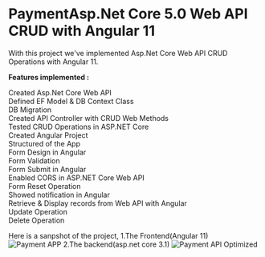 # PaymentAsp.Net Core 5.0 Web API CRUD with Angular 11
With this project we've implemented Asp.Net Core Web API CRUD Operations with Angular 11.

<strong>Features implemented :</strong>

Created Asp.Net Core Web API </br>
Defined EF Model & DB Context Class  </br>
DB Migration </br>
Created API Controller with CRUD Web Methods  </br>
Tested CRUD Operations in ASP.NET Core </br>
Created Angular Project </br>
Structured of the App </br>
Form Design in Angular </br>
Form Validation </br>
Form Submit in Angular </br>
Enabled CORS in ASP.NET Core Web API </br>
Form Reset Operation </br>
Showed notification in Angular </br>
Retrieve & Display records from Web API with Angular </br>
Update Operation </br>
Delete Operation 

Here is a sanpshot of the project,
1.The Frontend(Angular 11)
![Payment APP](https://user-images.githubusercontent.com/65606710/112744233-08db1380-8fc0-11eb-865c-09045e1eb116.gif)
2.The backend(asp.net core 3.1)
![Payment API Optimized](https://user-images.githubusercontent.com/65606710/112746371-1d270c80-8fd0-11eb-8ce0-40be1e1d9337.gif)

